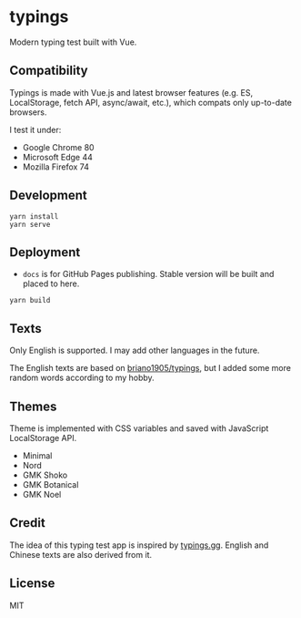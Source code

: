 # typings

Modern typing test built with Vue.

## Compatibility

Typings is made with Vue.js and latest browser features (e.g. ES, LocalStorage, fetch API, async/await, etc.), which compats only up-to-date browsers.

I test it under:

- Google Chrome 80
- Microsoft Edge 44
- Mozilla Firefox 74

## Development

```shell
yarn install
yarn serve
```

## Deployment

- `docs` is for GitHub Pages publishing. Stable version will be built and placed to here.

```shell
yarn build
```

## Texts

Only English is supported. I may add other languages in the future.

The English texts are based on [briano1905/typings](https://github.com/briano1905/typings/blob/master/texts/random.json), but I added some more random words according to my hobby.

## Themes

Theme is implemented with CSS variables and saved with JavaScript LocalStorage API.

- Minimal
- Nord
- GMK Shoko
- GMK Botanical
- GMK Noel

## Credit

The idea of this typing test app is inspired by [typings.gg](https://typings.gg). English and Chinese texts are also derived from it.

## License

MIT
